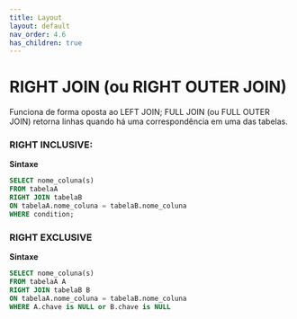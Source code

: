 ```yaml
---
title: Layout
layout: default
nav_order: 4.6
has_children: true
---
```



# RIGHT JOIN (ou RIGHT OUTER JOIN) 

Funciona de forma oposta ao LEFT JOIN; FULL JOIN (ou FULL OUTER JOIN) retorna linhas quando há uma correspondência em uma das tabelas.

### RIGHT INCLUSIVE:

**Sintaxe**

```sql
SELECT nome_coluna(s)
FROM tabelaA
RIGHT JOIN tabelaB
ON tabelaA.nome_coluna = tabelaB.nome_coluna
WHERE condition; 
```

### RIGHT EXCLUSIVE

**Sintaxe**

```sql
SELECT nome_coluna(s)
FROM tabelaA A
RIGHT JOIN tabelaB B
ON tabelaA.nome_coluna = tabelaB.nome_coluna
WHERE A.chave is NULL or B.chave is NULL
```

<br>